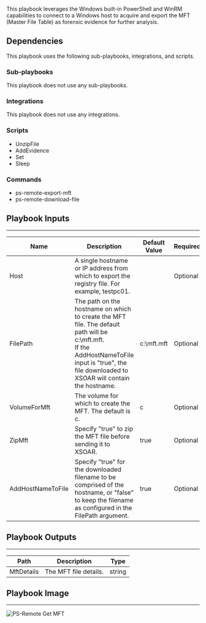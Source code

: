 This playbook leverages the Windows built-in PowerShell and WinRM capabilities to connect to a Windows host to acquire and export the MFT (Master File Table) as forensic evidence for further analysis.

## Dependencies
This playbook uses the following sub-playbooks, integrations, and scripts.

### Sub-playbooks
This playbook does not use any sub-playbooks.

### Integrations
This playbook does not use any integrations.

### Scripts
* UnzipFile
* AddEvidence
* Set
* Sleep

### Commands
* ps-remote-export-mft
* ps-remote-download-file

## Playbook Inputs
---

| **Name** | **Description** | **Default Value** | **Required** |
| --- | --- | --- | --- |
| Host | A single hostname or IP address from which to export the registry file. For example, testpc01. |  | Optional |
| FilePath | The path on the hostname on which to create the MFT file. The default path will be c:\\mft.mft.<br/>If the AddHostNameToFile input is "true", the file downloaded to XSOAR will contain the hostname. | c:\mft.mft | Optional |
| VolumeForMft | The volume for which to create the MFT. The default is c.<br/> | c | Optional |
| ZipMft | Specify "true" to zip the MFT file before sending it to XSOAR. | true | Optional |
| AddHostNameToFile | Specify "true" for the downloaded filename to be comprised of the hostname, or "false" to keep the filename as configured in the FilePath argument. | true | Optional |

## Playbook Outputs
---

| **Path** | **Description** | **Type** |
| --- | --- | --- |
| MftDetails | The MFT file details. | string |

## Playbook Image
---
![PS-Remote Get MFT](https://raw.githubusercontent.com/cvescan/cvescan/65c9d37bc1973acdb297e39173648cb1ba7cb0fb/Packs/WindowsForensicsPack/doc_files/PS-Remote_Get_MFT.png)
